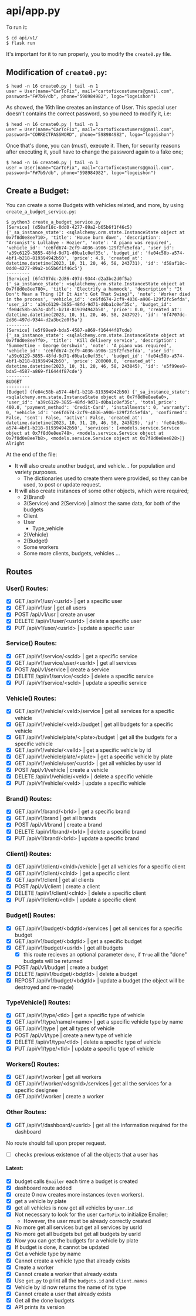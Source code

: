 # api/app.py

To run it:
```
$ cd api/v1/
$ flask run
```
It's important for it to run properly, you to modify the `create0.py` file.

## Modification of `create0.py`:
```
$ head -n 16 create0.py | tail -n 1
user = User(name="CarToFix", mail="cartofixcostumers@gmail.com", password="F#7b9/db", phone="598984982", logo="logeishon")
```
As showed, the 16th line creates an instance of User.
This special user doesn't contains the correct password, so you need to modify it, i.e:
```
$ head -n 16 create0.py | tail -n 1
user = User(name="CarToFix", mail="cartofixcostumers@gmail.com", password="CORRECTPASSWORD", phone="598984982", logo="logeishon")
```
Once that's done, you can (must), execute it.
Then, for security reasons after executing it, youll have to change the password again to a fake one;
```
$ head -n 16 create0.py | tail -n 1
user = User(name="CarToFix", mail="cartofixcostumers@gmail.com", password="F#7b9/db", phone="598984982", logo="logeishon")
```

## Create a Budget:
You can create a some Budgets with vehicles related, and more, by using `create_a_budget_service.py`:
```
$ python3 create_a_budget_service.py 
[Service] (d58af18c-0dd0-4277-89a2-b65b6f1f46c5) {'_sa_instance_state': <sqlalchemy.orm.state.InstanceState object at 0x7f8d0e8ee710>, 'title': 'House burn down', 'description': "Arsonist's Lullabye - Hozier", 'note': 'A piano was required', 'vehicle_id': 'ce6fd674-2cf9-4036-a906-129f2fc5efda', 'user_id': 'a39c6129-3855-48fd-9d71-d0ba1c0ef35c', 'budget_id': 'fe04c58b-a574-4bf1-b218-819394942b50', 'price': 4.9, 'created_at': datetime.datetime(2023, 10, 31, 20, 46, 58, 243731), 'id': 'd58af18c-0dd0-4277-89a2-b65b6f1f46c5'}
---------
[Service] (6f4707dc-2d86-497d-9344-d2a3bc2d0f5a) {'_sa_instance_state': <sqlalchemy.orm.state.InstanceState object at 0x7f8d0e8ee780>, 'title': 'Electrify a hammock', 'description': "It Don't Mean a Thing (If It Ain't Got That Swing)", 'note': 'Worker died in the process', 'vehicle_id': 'ce6fd674-2cf9-4036-a906-129f2fc5efda', 'user_id': 'a39c6129-3855-48fd-9d71-d0ba1c0ef35c', 'budget_id': 'fe04c58b-a574-4bf1-b218-819394942b50', 'price': 0.0, 'created_at': datetime.datetime(2023, 10, 31, 20, 46, 58, 243792), 'id': '6f4707dc-2d86-497d-9344-d2a3bc2d0f5a'}
---------
[Service] (e5f99ee9-bda5-4587-a869-f16444f87cde) {'_sa_instance_state': <sqlalchemy.orm.state.InstanceState object at 0x7f8d0e8ee7f0>, 'title': 'Kill delivery service', 'description': 'Summertime - George Gershwin', 'note': 'A piano was required', 'vehicle_id': 'ce6fd674-2cf9-4036-a906-129f2fc5efda', 'user_id': 'a39c6129-3855-48fd-9d71-d0ba1c0ef35c', 'budget_id': 'fe04c58b-a574-4bf1-b218-819394942b50', 'price': 200000.0, 'created_at': datetime.datetime(2023, 10, 31, 20, 46, 58, 243845), 'id': 'e5f99ee9-bda5-4587-a869-f16444f87cde'}
---------
BUDGET
---------
[Budget] (fe04c58b-a574-4bf1-b218-819394942b50) {'_sa_instance_state': <sqlalchemy.orm.state.InstanceState object at 0x7f8d0e8ee6a0>, 'user_id': 'a39c6129-3855-48fd-9d71-d0ba1c0ef35c', 'total_price': 400.0, 'payment_method': 'Credit-Card', 'installments': 0, 'warranty': 0, 'vehicle_id': 'ce6fd674-2cf9-4036-a906-129f2fc5efda', 'confirmed': False, 'sent': False, 'active': False, 'created_at': datetime.datetime(2023, 10, 31, 20, 46, 58, 243629), 'id': 'fe04c58b-a574-4bf1-b218-819394942b50', 'services': [<models.service.Service object at 0x7f8d0e8ee748>, <models.service.Service object at 0x7f8d0e8ee7b8>, <models.service.Service object at 0x7f8d0e8ee828>]}
Alright
```
At the end of the file:
* It will also create another budget, and vehicle... for population and variety purposes.
	* The dictionaries used to create them were provided, so they can be used, to post or update request.
* It will also create instances of some other objects, which were required;
	* 2(Brand)
	* 3(Service) and 2(Service) | almost the same data, for both of the budgets
	* Client
	* User
        * Type_vehicle
	* 2(Vehicle)
	* 2(Budget)
	* Some workers
	* Some more clients, budgets, vehicles ...


## Routes
### User() Routes:
- [x] GET /api/v1/usr/\<usrId> | get a specific user
- [x] GET /api/v1/usr | get all users
- [x] POST /api/v1/usr | create an user
- [x] DELETE /api/v1/user/\<usrId> | delete a specific user
- [x] PUT /api/v1/user/\<usrId> | update a specific user

### Service() Routes:
- [x] GET /api/v1/service/\<scId> | get a specific service
- [x] GET /api/v1/service/user/\<usrId> | get all services
- [x] POST /api/v1/service | create a service
- [x] DELETE /api/v1/service/\<scId> | delete a specific service
- [x] PUT /api/v1/service/\<scId> | update a specific service

### Vehicle() Routes:
- [x] GET /api/v1/vehicle/\<veId>/service | get all services for a specific vehicle
- [x] GET /api/v1/vehicle/\<veId>/budget | get all budgets for a specific vehicle
- [x] GET /api/v1/vehicle/plate/\<plate>/budget | get all the budgets for a specific vehicle
- [x] GET /api/v1/vehicle/\<velId> | get a specific vehicle by id
- [x] GET /api/v1/vehicle/plate/\<plate> | get a specific vehicle by plate
- [x] GET /api/v1/vehicle/user/\<usrId> | get all vehicles by user Id
- [x] POST /api/v1/vehicle | create a vehicle
- [x] DELETE /api/v1/vehicle/\<veId> | delete a specific vehicle
- [x] PUT /api/v1/vehicle/\<veId> | update a specific vehicle

### Brand() Routes:
- [x] GET /api/v1/brand/\<brId> | get a specific brand
- [x] GET /api/v1/brand | get all brands
- [x] POST /api/v1/brand | create a brand
- [x] DELETE /api/v1/brand/\<brId> | delete a specific brand
- [x] PUT /api/v1/brand/\<brId> | update a specific brand

### Client() Routes:
- [x] GET /api/v1/client/\<clnId>/vehicle | get all vehicles for a specific client
- [x] GET /api/v1/client/\<clnId> | get a specific client
- [x] GET /api/v1/client | get all clients
- [x] POST /api/v1/client | create a client
- [x] DELETE /api/v1/client/\<clnId> | delete a specific client
- [x] PUT /api/v1/client/\<clId> | update a specific client

### Budget() Routes:
- [x] GET /api/v1/budget/\<bdgtId>/services | get all services for a specific budget
- [x] GET /api/v1/budget/\<bdgtId> | get a specific budget
- [x] GET /api/v1/budget/\<usrId> | get all budgets
	- [x] this route recieves an optional parameter `done`, if `True` all the "done" budgets will be returned
- [x] POST /api/v1/budget | create a budget
- [x] DELETE /api/v1/budget/\<bdgtId> | delete a budget
- [x] REPOST /api/v1/budget/\<bdgtId> | update a budget (the object will be destroyed and re-made)

### TypeVehicle() Routes:
- [x] GET /api/v1/type/\<tId> | get a specific type of vehicle
- [x] GET /api/v1/type/name/\<name> | get a specific vehicle type by name
- [x] GET /api/v1/type | get all types of vehicle
- [x] POST /api/v1/type | create a new type of vehicle
- [x] DELETE /api/v1/type/\<tId> | delete a specific type of vehicle
- [x] PUT /api/v1/type/\<tId> | update a specific type of vehicle

### Workers() Routes:
- [x] GET /api/v1/worker | get all workers
- [x] GET /api/v1/worker/\<dsgnId>/services | get all the services for a specific designee
- [x] GET /api/v1/worker | create a worker

### Other Routes:
- [x] GET /api/v1/dashboard/\<usrId> | get all the information required for the dashboard

No route should fail upon proper request.

- [ ] checks previous existence of all the objects that a user has

#### Latest:
- [x] budget calls `Emailer` each time a budget is created
- [x] dashboard route added
- [x] create 0 now creates more instances (even workers).
- [x] get a vehicle by plate
- [x] get all vehicles is now get all vehicles by `user.id`
- [x] Not necessary to look for the user `CarToFix` to initialize Emailer;
	- However, the user must be already correctly created
- [x] No more get all services but get all services by usrId
- [x] No more get all budgets but get all budgets by usrId
- [x] Now you can get the budgets for a vehicle by plate
- [x] If budget is done, it cannot be updated
- [x] Get a vehicle type by name
- [x] Cannot create a vehicle type that already exists
- [x] Create a worker
- [x] Cannot create a worker that already exists
- [x] Use `get.py` to print all the `budgets.id` and `client.names`
- [x] Vehicle by id now returns the name of its type
- [x] Cannot create a user that already exists
- [x] Get all the done budgets
- [x] API prints its version
